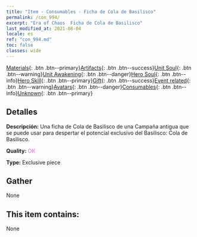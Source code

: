 ```yaml
---
title: "Item - Consumables - Ficha de Cola de Basilisco"
permalink: /con_994/
excerpt: "Era of Chaos  Ficha de Cola de Basilisco"
last_modified_at: 2021-08-04
locale: es
ref: "con_994.md"
toc: false
classes: wide
---
```

 [Materials](/ItemsES/){: .btn .btn--primary}[Artifacts](/ItemsES/Artifacts/){: .btn .btn--success}[Unit Soul](/ItemsES/UnitSoul/){: .btn .btn--warning}[Unit Awakening](/ItemsES/UnitAwakening/){: .btn .btn--danger}[Hero Soul](/ItemsES/HeroSoul/){: .btn .btn--info}[Hero Skill](/ItemsES/HeroSkill/){: .btn .btn--primary}[Gift](/ItemsES/Gift/){: .btn .btn--success}[Event related](/ItemsES/Events/){: .btn .btn--warning}[Avatars](/ItemsES/Avatars/){: .btn .btn--danger}[Consumables](/ItemsES/Consumables/){: .btn .btn--info}[Unknown](/ItemsES/Unknown/){: .btn .btn--primary}

## Detalles
 **Descripción:** Una ficha de Cola de Basilisco de una Campaña antigua que se puede usar para despertar el potencial exclusivo del Basilisco: Cola de Basilisco.

 **Quality:** <span style="color: #DA70D6">OK</span>

 **Type:** Exclusive piece

## Gather

  None

## This item contains:

  None

